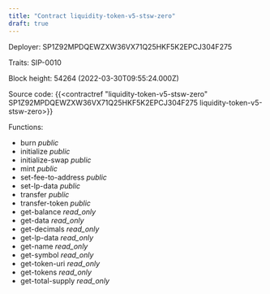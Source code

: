 ```yaml
---
title: "Contract liquidity-token-v5-stsw-zero"
draft: true
---
```

Deployer: SP1Z92MPDQEWZXW36VX71Q25HKF5K2EPCJ304F275

Traits:
 SIP-0010



Block height: 54264 (2022-03-30T09:55:24.000Z)

Source code: {{<contractref "liquidity-token-v5-stsw-zero" SP1Z92MPDQEWZXW36VX71Q25HKF5K2EPCJ304F275 liquidity-token-v5-stsw-zero>}}

Functions:

* burn _public_
* initialize _public_
* initialize-swap _public_
* mint _public_
* set-fee-to-address _public_
* set-lp-data _public_
* transfer _public_
* transfer-token _public_
* get-balance _read_only_
* get-data _read_only_
* get-decimals _read_only_
* get-lp-data _read_only_
* get-name _read_only_
* get-symbol _read_only_
* get-token-uri _read_only_
* get-tokens _read_only_
* get-total-supply _read_only_
